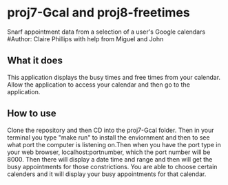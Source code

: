 # proj7-Gcal and proj8-freetimes
Snarf appointment data from a selection of a user's Google calendars 
#Author: Claire Phillips with help from Miguel and John


## What it does
This application displays the busy times and free times from your calendar. Allow the application to access your calendar 
and then go to the application.


## How to use

Clone the repository and then CD into the proj7-Gcal folder. 
Then in your terminal you type "make run" to install the enviornment
and then to see what port the computer is listening on.Then when you have the 
port type in your web browser, localhost:portnumber, which the port number 
will be 8000. Then there will display a date time and range and then will get 
the busy appointments for those constrictions. You are able to choose certain
calenders and it will display your busy appointments for that calendar.

